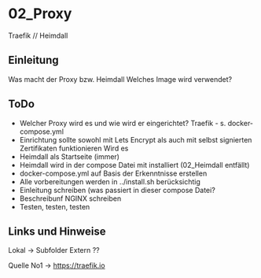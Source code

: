 
# 02_Proxy

Traefik // Heimdall


## Einleitung

Was macht der Proxy bzw. Heimdall
Welches Image wird verwendet?


## ToDo

* Welcher Proxy wird es und wie wird er eingerichtet?
  Traefik - s. docker-compose.yml
* Einrichtung sollte sowohl mit Lets Encrypt als auch mit selbst signierten Zertifikaten funktionieren
  Wird es
* Heimdall als Startseite (immer)
* Heimdall wird in der compose Datei mit installiert (02_Heimdall entfällt)
* docker-compose.yml auf Basis der Erkenntnisse erstellen
* Alle vorbereitungen werden in ../install.sh berücksichtig
* Einleitung schreiben (was passiert in dieser compose Datei?
* Beschreibunf NGINX schreiben
* Testen, testen, testen


## Links und Hinweise
Lokal -> Subfolder
Extern ??

Quelle No1 -> <https://traefik.io>



